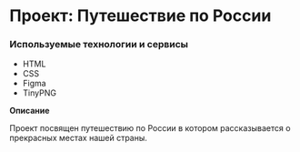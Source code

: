 # Проект: Путешествие по России

### Используемые технологии и сервисы
* HTML
* CSS
* Figma
* TinyPNG

**Описание**

Проект посвящен путешествию по России в котором рассказывается о прекрасных местах нашей страны.
